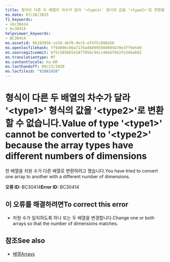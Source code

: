 ```yaml
---
title: 형식이 다른 두 배열의 차수가 달라 '<type1>' 형식의 값을 '<type2>'로 변환할 수 없습니다.
ms.date: 07/20/2015
f1_keywords:
- vbc30414
- bc30414
helpviewer_keywords:
- BC30414
ms.assetid: 0b103956-ce19-4bf8-9ec5-ef4f5c090a56
ms.openlocfilehash: ff94006c66a7176ad6899550d695b70e3ff9e5dd
ms.sourcegitcommit: bf5c5850654187705bc94cc40ebfb62fe346ab02
ms.translationtype: MT
ms.contentlocale: ko-KR
ms.lasthandoff: 09/23/2020
ms.locfileid: "91081910"
---
```

# <a name="value-of-type-type1-cannot-be-converted-to-type2-because-the-array-types-have-different-numbers-of-dimensions"></a><span data-ttu-id="8a4cb-102">형식이 다른 두 배열의 차수가 달라 '\<type1>' 형식의 값을 '\<type2>'로 변환할 수 없습니다.</span><span class="sxs-lookup"><span data-stu-id="8a4cb-102">Value of type '\<type1>' cannot be converted to '\<type2>' because the array types have different numbers of dimensions</span></span>

<span data-ttu-id="8a4cb-103">한 배열을 차원 수가 다른 배열로 변환하려고 했습니다.</span><span class="sxs-lookup"><span data-stu-id="8a4cb-103">You have tried to convert one array to another with a different number of dimensions.</span></span>  
  
 <span data-ttu-id="8a4cb-104">**오류 ID:** BC30414</span><span class="sxs-lookup"><span data-stu-id="8a4cb-104">**Error ID:** BC30414</span></span>  
  
## <a name="to-correct-this-error"></a><span data-ttu-id="8a4cb-105">이 오류를 해결하려면</span><span class="sxs-lookup"><span data-stu-id="8a4cb-105">To correct this error</span></span>  
  
- <span data-ttu-id="8a4cb-106">차원 수가 일치하도록 하나 또는 두 배열을 변경합니다.</span><span class="sxs-lookup"><span data-stu-id="8a4cb-106">Change one or both arrays so that the number of dimensions matches.</span></span>  
  
## <a name="see-also"></a><span data-ttu-id="8a4cb-107">참조</span><span class="sxs-lookup"><span data-stu-id="8a4cb-107">See also</span></span>

- [<span data-ttu-id="8a4cb-108">배열</span><span class="sxs-lookup"><span data-stu-id="8a4cb-108">Arrays</span></span>](../programming-guide/language-features/arrays/index.md)
